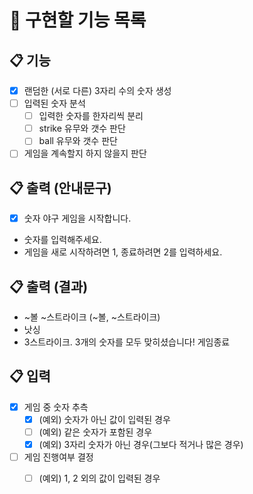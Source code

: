 # 🚀 구현할 기능 목록
## 📋 기능
- [X] 랜덤한 (서로 다른) 3자리 수의 숫자 생성
- [ ] 입력된 숫자 분석
    - [ ] 입력한 숫자를 한자리씩 분리
    - [ ] strike 유무와 갯수 판단
    - [ ] ball 유무와 갯수 판단
- [ ] 게임을 계속할지 하지 않을지 판단

## 📋 출력 (안내문구)
- [x] 숫자 야구 게임을 시작합니다.
- 숫자를 입력해주세요.
- 게임을 새로 시작하려면 1, 종료하려면 2를 입력하세요.

## 📋 출력 (결과)
- ~볼 ~스트라이크 (~볼, ~스트라이크)
- 낫싱
- 3스트라이크. 3개의 숫자를 모두 맞히셨습니다! 게임종료

## 📋 입력
- [x] 게임 중 숫자 추측
   - [x] (예외) 숫자가 아닌 값이 입력된 경우
   - [ ] (예외) 같은 숫자가 포함된 경우
   - [x] (예외) 3자리 숫자가 아닌 경우(그보다 적거나 많은 경우)
- [ ] 게임 진행여부 결정
   - [ ] (예외) 1, 2 외의 값이 입력된 경우

